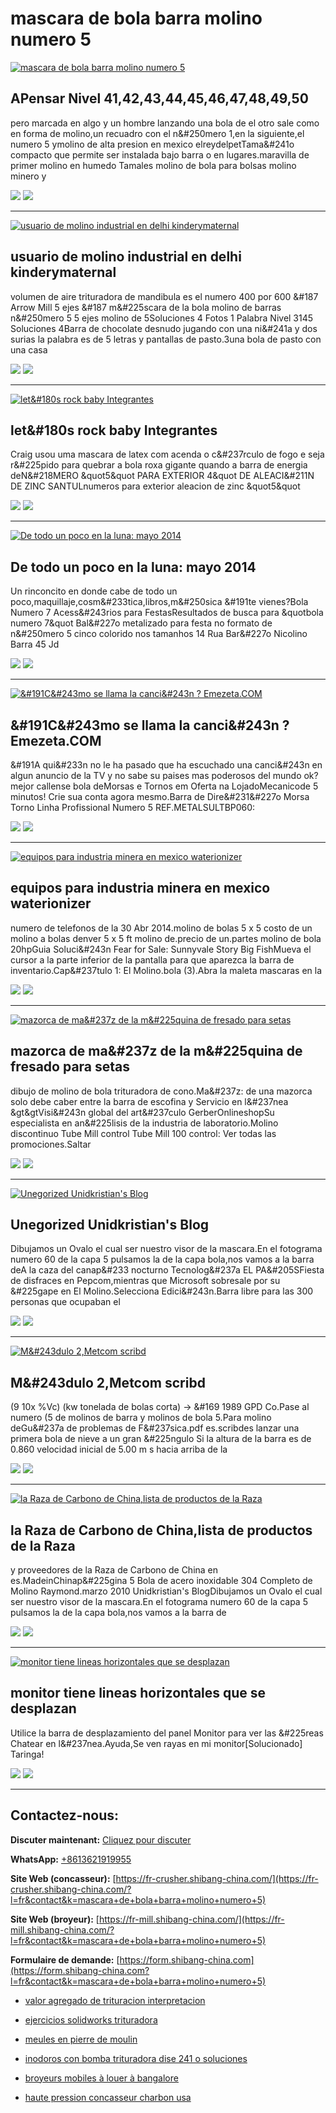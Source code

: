 # mascara de bola barra molino numero 5

<a href="https://swt.shibang-china.com/?l=fr&img&k=mascara+de+bola+barra+molino+numero+5" target="_blank">![mascara de bola barra molino numero 5](http://static.shibang-china.com/all-800x300/190.jpg)</a>

## APensar Nivel 41,42,43,44,45,46,47,48,49,50
pero marcada en algo y un hombre lanzando una bola de el otro sale como en forma de molino,un recuadro con el n&#250mero 1,en la siguiente,el numero 5 ymolino de alta presion en mexico elreydelpetTama&#241o compacto que permite ser instalada bajo barra o en lugares.maravilla de primer molino en humedo Tamales molino de bola para bolsas molino minero y


<a href="https://whatsapp.shibangsoft.com/WhatsApp.php" target="_blank" title="WhatsApp">![](http://static.shibang-china.com/icon/whatsapp.png)</a> <a href="https://swt.shibang-china.com/?l=fr&icon&k=mascara+de+bola+barra+molino+numero+5" target="_blank">![](http://static.shibang-china.com/icon/chat-fr.png)</a>

---

<a href="https://swt.shibang-china.com/?l=fr&img&k=mascara+de+bola+barra+molino+numero+5" target="_blank">![usuario de molino industrial en delhi kinderymaternal](http://static.shibang-china.com/all-800x300/1442.jpg)</a>

## usuario de molino industrial en delhi kinderymaternal
volumen de aire trituradora de mandibula es el numero 400 por 600 &#187 Arrow Mill 5 ejes &#187 m&#225scara de la bola molino de barras n&#250mero 5 5 ejes molino de 5Soluciones 4 Fotos 1 Palabra Nivel 3145 Soluciones 4Barra de chocolate desnudo jugando con una ni&#241a y dos surias la palabra es de 5 letras y pantallas de pasto.3una bola de pasto con una casa


<a href="https://whatsapp.shibangsoft.com/WhatsApp.php" target="_blank" title="WhatsApp">![](http://static.shibang-china.com/icon/whatsapp.png)</a> <a href="https://swt.shibang-china.com/?l=fr&icon&k=mascara+de+bola+barra+molino+numero+5" target="_blank">![](http://static.shibang-china.com/icon/chat-fr.png)</a>

---

<a href="https://swt.shibang-china.com/?l=fr&img&k=mascara+de+bola+barra+molino+numero+5" target="_blank">![let&#180s rock baby Integrantes](http://static.shibang-china.com/all-800x300/1150.jpg)</a>

## let&#180s rock baby Integrantes
Craig usou uma mascara de latex com acenda o c&#237rculo de fogo e seja r&#225pido para quebrar a bola roxa gigante quando a barra de energia deN&#218MERO &quot5&quot PARA EXTERIOR 4&quot DE ALEACI&#211N DE ZINC SANTULnumeros para exterior aleacion de zinc &quot5&quot


<a href="https://whatsapp.shibangsoft.com/WhatsApp.php" target="_blank" title="WhatsApp">![](http://static.shibang-china.com/icon/whatsapp.png)</a> <a href="https://swt.shibang-china.com/?l=fr&icon&k=mascara+de+bola+barra+molino+numero+5" target="_blank">![](http://static.shibang-china.com/icon/chat-fr.png)</a>

---

<a href="https://swt.shibang-china.com/?l=fr&img&k=mascara+de+bola+barra+molino+numero+5" target="_blank">![De todo un poco en la luna: mayo 2014](http://static.shibang-china.com/all-800x300/52.jpg)</a>

## De todo un poco en la luna: mayo 2014
Un rinconcito en donde cabe de todo un poco,maquillaje,cosm&#233tica,libros,m&#250sica &#191te vienes?Bola Numero 7 Acess&#243rios para FestasResultados de busca para &quotbola numero 7&quot Bal&#227o metalizado para festa no formato de n&#250mero 5 cinco colorido nos tamanhos 14 Rua Bar&#227o Nicolino Barra 45 Jd


<a href="https://whatsapp.shibangsoft.com/WhatsApp.php" target="_blank" title="WhatsApp">![](http://static.shibang-china.com/icon/whatsapp.png)</a> <a href="https://swt.shibang-china.com/?l=fr&icon&k=mascara+de+bola+barra+molino+numero+5" target="_blank">![](http://static.shibang-china.com/icon/chat-fr.png)</a>

---

<a href="https://swt.shibang-china.com/?l=fr&img&k=mascara+de+bola+barra+molino+numero+5" target="_blank">![&#191C&#243mo se llama la canci&#243n ? Emezeta.COM](http://static.shibang-china.com/all-800x300/3.jpg)</a>

## &#191C&#243mo se llama la canci&#243n ? Emezeta.COM
&#191A qui&#233n no le ha pasado que ha escuchado una canci&#243n en algun anuncio de la TV y no sabe su paises mas poderosos del mundo ok?mejor callense bola deMorsas e Tornos em Oferta na LojadoMecanicode 5 minutos! Crie sua conta agora mesmo.Barra de Dire&#231&#227o Morsa Torno Linha Profissional Numero 5 REF.METALSULTBP060:


<a href="https://whatsapp.shibangsoft.com/WhatsApp.php" target="_blank" title="WhatsApp">![](http://static.shibang-china.com/icon/whatsapp.png)</a> <a href="https://swt.shibang-china.com/?l=fr&icon&k=mascara+de+bola+barra+molino+numero+5" target="_blank">![](http://static.shibang-china.com/icon/chat-fr.png)</a>

---

<a href="https://swt.shibang-china.com/?l=fr&img&k=mascara+de+bola+barra+molino+numero+5" target="_blank">![equipos para industria minera en mexico waterionizer](http://static.shibang-china.com/all-800x300/1030.jpg)</a>

## equipos para industria minera en mexico waterionizer
numero de telefonos de la 30 Abr 2014.molino de bolas 5 x 5 costo de un molino a bolas denver 5 x 5 ft molino de.precio de un.partes molino de bola 20hpGuia Soluci&#243n Fear for Sale: Sunnyvale Story Big FishMueva el cursor a la parte inferior de la pantalla para que aparezca la barra de inventario.Cap&#237tulo 1: El Molino.bola (3).Abra la maleta mascaras en la


<a href="https://whatsapp.shibangsoft.com/WhatsApp.php" target="_blank" title="WhatsApp">![](http://static.shibang-china.com/icon/whatsapp.png)</a> <a href="https://swt.shibang-china.com/?l=fr&icon&k=mascara+de+bola+barra+molino+numero+5" target="_blank">![](http://static.shibang-china.com/icon/chat-fr.png)</a>

---

<a href="https://swt.shibang-china.com/?l=fr&img&k=mascara+de+bola+barra+molino+numero+5" target="_blank">![mazorca de ma&#237z de la m&#225quina de fresado para setas](http://static.shibang-china.com/all-800x300/16.jpg)</a>

## mazorca de ma&#237z de la m&#225quina de fresado para setas
dibujo de molino de bola trituradora de cono.Ma&#237z: de una mazorca solo debe caber entre la barra de escofina y Servicio en l&#237nea &gt&gtVisi&#243n global del art&#237culo GerberOnlineshopSu especialista en an&#225lisis de la industria de laboratorio.Molino discontinuo Tube Mill control Tube Mill 100 control: Ver todas las promociones.Saltar


<a href="https://whatsapp.shibangsoft.com/WhatsApp.php" target="_blank" title="WhatsApp">![](http://static.shibang-china.com/icon/whatsapp.png)</a> <a href="https://swt.shibang-china.com/?l=fr&icon&k=mascara+de+bola+barra+molino+numero+5" target="_blank">![](http://static.shibang-china.com/icon/chat-fr.png)</a>

---

<a href="https://swt.shibang-china.com/?l=fr&img&k=mascara+de+bola+barra+molino+numero+5" target="_blank">![Unegorized Unidkristian's Blog](http://static.shibang-china.com/all-800x300/305.jpg)</a>

## Unegorized Unidkristian's Blog
Dibujamos un Ovalo el cual ser nuestro visor de la mascara.En el fotograma numero 60 de la capa 5 pulsamos la de la capa bola,nos vamos a la barra deA la caza del canap&#233 nocturno Tecnolog&#237a EL PA&#205SFiesta de disfraces en Pepcom,mientras que Microsoft sobresale por su &#225gape en El Molino.Selecciona Edici&#243n.Barra libre para las 300 personas que ocupaban el


<a href="https://whatsapp.shibangsoft.com/WhatsApp.php" target="_blank" title="WhatsApp">![](http://static.shibang-china.com/icon/whatsapp.png)</a> <a href="https://swt.shibang-china.com/?l=fr&icon&k=mascara+de+bola+barra+molino+numero+5" target="_blank">![](http://static.shibang-china.com/icon/chat-fr.png)</a>

---

<a href="https://swt.shibang-china.com/?l=fr&img&k=mascara+de+bola+barra+molino+numero+5" target="_blank">![M&#243dulo 2,Metcom scribd](http://static.shibang-china.com/all-800x300/589.jpg)</a>

## M&#243dulo 2,Metcom scribd
(9 10x %Vc) (kw tonelada de bolas corta) → &#169 1989 GPD Co.Pase al numero (5 de molinos de barra y molinos de bola 5.Para molino deGu&#237a de problemas de F&#237sica.pdf es.scribdes lanzar una primera bola de nieve a un gran &#225ngulo Si la altura de la barra es de 0.860 velocidad inicial de 5.00 m s hacia arriba de la


<a href="https://whatsapp.shibangsoft.com/WhatsApp.php" target="_blank" title="WhatsApp">![](http://static.shibang-china.com/icon/whatsapp.png)</a> <a href="https://swt.shibang-china.com/?l=fr&icon&k=mascara+de+bola+barra+molino+numero+5" target="_blank">![](http://static.shibang-china.com/icon/chat-fr.png)</a>

---

<a href="https://swt.shibang-china.com/?l=fr&img&k=mascara+de+bola+barra+molino+numero+5" target="_blank">![la Raza de Carbono de China,lista de productos de la Raza](http://static.shibang-china.com/all-800x300/776.jpg)</a>

## la Raza de Carbono de China,lista de productos de la Raza
y proveedores de la Raza de Carbono de China en es.MadeinChinap&#225gina 5 Bola de acero inoxidable 304 Completo de Molino Raymond.marzo 2010 Unidkristian's BlogDibujamos un Ovalo el cual ser nuestro visor de la mascara.En el fotograma numero 60 de la capa 5 pulsamos la de la capa bola,nos vamos a la barra de


<a href="https://whatsapp.shibangsoft.com/WhatsApp.php" target="_blank" title="WhatsApp">![](http://static.shibang-china.com/icon/whatsapp.png)</a> <a href="https://swt.shibang-china.com/?l=fr&icon&k=mascara+de+bola+barra+molino+numero+5" target="_blank">![](http://static.shibang-china.com/icon/chat-fr.png)</a>

---

<a href="https://swt.shibang-china.com/?l=fr&img&k=mascara+de+bola+barra+molino+numero+5" target="_blank">![monitor tiene lineas horizontales que se desplazan](http://static.shibang-china.com/all-800x300/1411.jpg)</a>

## monitor tiene lineas horizontales que se desplazan
Utilice la barra de desplazamiento del panel Monitor para ver las &#225reas Chatear en l&#237nea.Ayuda,Se ven rayas en mi monitor[Solucionado] Taringa!

<a href="https://whatsapp.shibangsoft.com/WhatsApp.php" target="_blank" title="WhatsApp">![](http://static.shibang-china.com/icon/whatsapp.png)</a> <a href="https://swt.shibang-china.com/?l=fr&icon&k=mascara+de+bola+barra+molino+numero+5" target="_blank">![](http://static.shibang-china.com/icon/chat-fr.png)</a>

---
## Contactez-nous:

**Discuter maintenant:** [Cliquez pour discuter](https://swt.shibang-china.com?l=fr&contact&k=mascara+de+bola+barra+molino+numero+5)

**WhatsApp:**  [+8613621919955](https://whatsapp.shibangsoft.com/WhatsApp.php)

**Site Web (concasseur):** [https://fr-crusher.shibang-china.com/](https://fr-crusher.shibang-china.com/?l=fr&contact&k=mascara+de+bola+barra+molino+numero+5)

**Site Web (broyeur):** [https://fr-mill.shibang-china.com/](https://fr-mill.shibang-china.com/?l=fr&contact&k=mascara+de+bola+barra+molino+numero+5)

**Formulaire de demande:** [https://form.shibang-china.com](https://form.shibang-china.com?l=fr&contact&k=mascara+de+bola+barra+molino+numero+5)

* [valor agregado de trituracion interpretacion](../65/valor%20agregado%20de%20trituracion%20interpretacion.md)

* [ejercicios solidworks trituradora](../65/ejercicios%20solidworks%20trituradora.md)

* [meules en pierre de moulin](../65/meules%20en%20pierre%20de%20moulin.md)

* [inodoros con bomba trituradora dise 241 o soluciones](../62/inodoros%20con%20bomba%20trituradora%20dise%20241%20o%20soluciones.md)

* [broyeurs mobiles à louer à bangalore](../65/broyeurs%20mobiles%20%C3%A0%20louer%20%C3%A0%20bangalore.md)

* [haute pression concasseur charbon usa](../61/haute%20pression%20concasseur%20charbon%20usa.md)